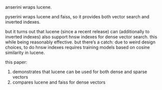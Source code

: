 anserini wraps lucene.

pyserini wraps lucene and faiss, so it provides both vector search and inverted indexes.

but it turns out that lucene (since a recent release) can (additionally to inverted indexes) also support hnsw indexes for dense vector search. this while being reasonably effective. but there’s a catch: due to weird design choices, to do hnsw indexes requires training models based on cosine similarity in lucene.

this paper:

1. demonstrates that lucene can be used for both dense and sparse vectors
2. compares lucene and faiss for dense vectors
